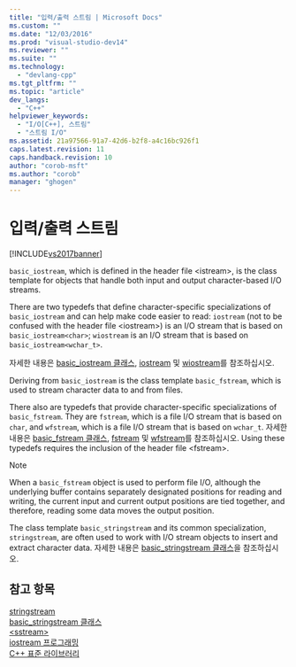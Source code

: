 ```yaml
---
title: "입력/출력 스트림 | Microsoft Docs"
ms.custom: ""
ms.date: "12/03/2016"
ms.prod: "visual-studio-dev14"
ms.reviewer: ""
ms.suite: ""
ms.technology: 
  - "devlang-cpp"
ms.tgt_pltfrm: ""
ms.topic: "article"
dev_langs: 
  - "C++"
helpviewer_keywords: 
  - "I/O[C++], 스트림"
  - "스트림 I/O"
ms.assetid: 21a97566-91a7-42d6-b2f8-a4c16bc926f1
caps.latest.revision: 11
caps.handback.revision: 10
author: "corob-msft"
ms.author: "corob"
manager: "ghogen"
---
```

# 입력/출력 스트림
[!INCLUDE[vs2017banner](../assembler/inline/includes/vs2017banner.md)]

`basic_iostream`, which is defined in the header file \<istream\>, is the class template for objects that handle both input and output character\-based I\/O streams.  
  
 There are two typedefs that define character\-specific specializations of `basic_iostream` and can help make code easier to read: `iostream` \(not to be confused with the header file \<iostream\>\) is an I\/O stream that is based on `basic_iostream<char>`; `wiostream` is an I\/O stream that is based on `basic_iostream<wchar_t>`.  
  
 자세한 내용은 [basic\_iostream 클래스](../standard-library/basic-iostream-class.md), [iostream](../Topic/iostream.md) 및 [wiostream](../Topic/wiostream.md)를 참조하십시오.  
  
 Deriving from `basic_iostream` is the class template `basic_fstream`, which is used to stream character data to and from files.  
  
 There also are typedefs that provide character\-specific specializations of `basic_fstream`.  They are `fstream`, which is a file I\/O stream that is based on `char`, and `wfstream`, which is a file I\/O stream that is based on `wchar_t`.  자세한 내용은 [basic\_fstream 클래스](../standard-library/basic-fstream-class.md), [fstream](../Topic/fstream.md) 및 [wfstream](../Topic/wfstream.md)를 참조하십시오.  Using these typedefs requires the inclusion of the header file \<fstream\>.  
  
> [!NOTE]
>  When a `basic_fstream` object is used to perform file I\/O, although the underlying buffer contains separately designated positions for reading and writing, the current input and current output positions are tied together, and therefore, reading some data moves the output position.  
  
 The class template `basic_stringstream` and its common specialization, `stringstream`, are often used to work with I\/O stream objects to insert and extract character data.  자세한 내용은 [basic\_stringstream 클래스](../standard-library/basic-stringstream-class.md)을 참조하십시오.  
  
## 참고 항목  
 [stringstream](../Topic/stringstream.md)   
 [basic\_stringstream 클래스](../standard-library/basic-stringstream-class.md)   
 [\<sstream\>](../standard-library/sstream.md)   
 [iostream 프로그래밍](../standard-library/iostream-programming.md)   
 [C\+\+ 표준 라이브러리](../standard-library/cpp-standard-library-reference.md)
